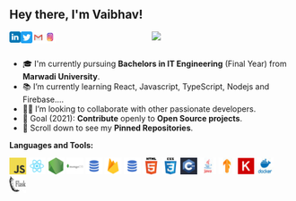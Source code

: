 ## Hey there, I'm Vaibhav!

<img align='right' src="https://s7.gifyu.com/images/WhatsApp-Image-2020-07-14-at-11.34.49-1.gif" width="250">

<a href="https://www.linkedin.com/in/vaibhav-dangariya-003631175/">
  <img align="left" alt="vaibhav-dangariya-003631175 | LinkedIn" width="20px" src="https://github.com/VaibhavPatel029/Images-for-profile/blob/master/linkedin.jpg" />
</a>
<a href="https://twitter.com/Vaibhav18486206">
  <img align="left" alt="VaibhavPatel029 | Twitter" width="21px" src="https://github.com/VaibhavPatel029/Images-for-profile/blob/master/twitter.jpg" />
</a>
<a href="mailto:vaibhavdangariya1234@gmail.com">
  <img align="left" alt="Vaibhav" width="21px" src="https://github.com/VaibhavPatel029/Images-for-profile/blob/master/gmail.jpg" />
</a>
<a href="https://www.instagram.com/vaibhav_patel_029/">
  <img align="left" alt="VaibhavPatel029 | Twitter" width="21px" src="https://github.com/VaibhavPatel029/Images-for-profile/blob/master/instargram.jpg" />
</a>

<br />
<br />

- 🎓 I'm currently pursuing **Bachelors in IT Engineering** (Final Year) from **Marwadi University**.
- 📚 I’m currently learning React, Javascript, TypeScript, Nodejs and Firebase....
- 🤝🏻 I’m looking to collaborate with other passionate developers.
- 🎯 Goal (2021): **Contribute** openly to **Open Source projects**.
- 📌 Scroll down to see my **Pinned Repositories**.

**Languages and Tools:**  

<code><img height="30" src="https://github.com/VaibhavPatel029/Images-for-profile/blob/master/javascript.png"></code>
<code><img height="30" src="https://github.com/VaibhavPatel029/Images-for-profile/blob/master/react.png"></code>
<code><img height="30" src="https://github.com/VaibhavPatel029/Images-for-profile/blob/master/nodejs.png"></code>
<code><img height="30" src="https://github.com/VaibhavPatel029/Images-for-profile/blob/master/mongodb.png"></code>
<code><img height="30" src="https://github.com/VaibhavPatel029/Images-for-profile/blob/master/sql.png"></code>
<code><img height="30" src="https://github.com/VaibhavPatel029/Images-for-profile/blob/master/firebase.png"></code>
<code><img height="30" src="https://github.com/VaibhavPatel029/Images-for-profile/blob/master/sql.png"></code>
<code><img height="30" src="https://github.com/VaibhavPatel029/Images-for-profile/blob/master/html.png"></code>
<code><img height="30" src="https://github.com/VaibhavPatel029/Images-for-profile/blob/master/css.png"></code>
<code><img height="30" src="https://github.com/VaibhavPatel029/Images-for-profile/blob/master/cPP.jpg"></code>
<code><img height="30" src="https://github.com/VaibhavPatel029/Images-for-profile/blob/master/Java.jpg"></code>
<code><img height="30" src="https://github.com/VaibhavPatel029/Images-for-profile/blob/master/ten.jpg"></code>
<code><img height="30" src="https://github.com/VaibhavPatel029/Images-for-profile/blob/master/Keras.jpg"></code>
<code><img height="30" src="https://github.com/VaibhavPatel029/Images-for-profile/blob/master/docker.jpg"></code>
<code><img height="30" src="https://github.com/VaibhavPatel029/Images-for-profile/blob/master/flask.jpg"></code>

